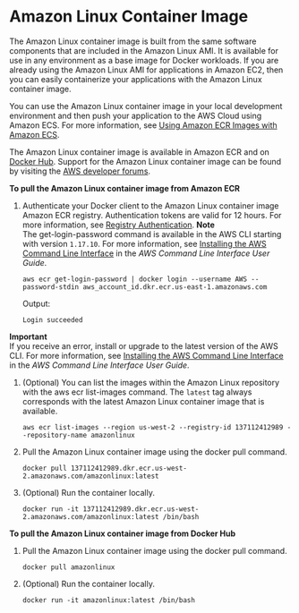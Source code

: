 # Amazon Linux Container Image<a name="amazon_linux_container_image"></a>

The Amazon Linux container image is built from the same software components that are included in the Amazon Linux AMI\. It is available for use in any environment as a base image for Docker workloads\. If you are already using the Amazon Linux AMI for applications in Amazon EC2, then you can easily containerize your applications with the Amazon Linux container image\.

You can use the Amazon Linux container image in your local development environment and then push your application to the AWS Cloud using Amazon ECS\. For more information, see [Using Amazon ECR Images with Amazon ECS](ECR_on_ECS.md)\.

The Amazon Linux container image is available in Amazon ECR and on [Docker Hub](https://hub.docker.com/_/amazonlinux/)\. Support for the Amazon Linux container image can be found by visiting the [AWS developer forums](https://forums.aws.amazon.com/forum.jspa?forumID=228)\.

**To pull the Amazon Linux container image from Amazon ECR**

1. Authenticate your Docker client to the Amazon Linux container image Amazon ECR registry\. Authentication tokens are valid for 12 hours\. For more information, see [Registry Authentication](Registries.md#registry_auth)\.
**Note**  
The get\-login\-password command is available in the AWS CLI starting with version `1.17.10`\. For more information, see [Installing the AWS Command Line Interface](https://docs.aws.amazon.com/cli/latest/userguide/installing.html) in the *AWS Command Line Interface User Guide*\.

   ```
   aws ecr get-login-password | docker login --username AWS --password-stdin aws_account_id.dkr.ecr.us-east-1.amazonaws.com
   ```

   Output:

   ```
   Login succeeded
   ```
**Important**  
If you receive an error, install or upgrade to the latest version of the AWS CLI\. For more information, see [Installing the AWS Command Line Interface](https://docs.aws.amazon.com/cli/latest/userguide/installing.html) in the *AWS Command Line Interface User Guide*\.

1. \(Optional\) You can list the images within the Amazon Linux repository with the aws ecr list\-images command\. The `latest` tag always corresponds with the latest Amazon Linux container image that is available\.

   ```
   aws ecr list-images --region us-west-2 --registry-id 137112412989 --repository-name amazonlinux
   ```

1. Pull the Amazon Linux container image using the docker pull command\.

   ```
   docker pull 137112412989.dkr.ecr.us-west-2.amazonaws.com/amazonlinux:latest
   ```

1. \(Optional\) Run the container locally\.

   ```
   docker run -it 137112412989.dkr.ecr.us-west-2.amazonaws.com/amazonlinux:latest /bin/bash
   ```

**To pull the Amazon Linux container image from Docker Hub**

1. Pull the Amazon Linux container image using the docker pull command\.

   ```
   docker pull amazonlinux
   ```

1. \(Optional\) Run the container locally\.

   ```
   docker run -it amazonlinux:latest /bin/bash
   ```